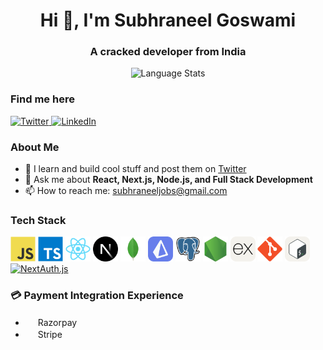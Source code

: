 <h1 align="center">Hi 👋, I'm Subhraneel Goswami</h1>
<h3 align="center">A cracked developer from India</h3>
<p align="center">
  <img src="https://readmestats.999857.xyz/api/top-langs?username=subhraneel2005&show_icons=true&locale=en&layout=compact&theme=dark" alt="Language Stats" />
</p>

### Find me here
<a href="https://twitter.com/Subhraneel55545" target="_blank">
  <img src="https://img.shields.io/twitter/follow/Subhraneel55545?style=social" alt="Twitter" />
</a>
<a href="https://www.linkedin.com/in/subhraneel-goswami-599931282/" target="_blank">
  <img src="https://img.shields.io/badge/-Subhraneel%20Goswami-blue?style=flat-square&logo=Linkedin&logoColor=white" alt="LinkedIn" />
</a>

### About Me
- 🔭 I learn and build cool stuff and post them on <a href="https://twitter.com/Subhraneel55545" target="_blank">Twitter</a>
- 💬 Ask me about **React, Next.js, Node.js, and Full Stack Development**
- 📫 How to reach me: subhraneeljobs@gmail.com

### Tech Stack
<p align="left">
<a href="https://developer.mozilla.org/en-US/docs/Web/JavaScript"><img src="https://raw.githubusercontent.com/devicons/devicon/master/icons/javascript/javascript-original.svg" alt="JavaScript" width="40" height="40"/></a>
<a href="https://www.typescriptlang.org/"><img src="https://raw.githubusercontent.com/devicons/devicon/master/icons/typescript/typescript-original.svg" alt="TypeScript" width="40" height="40"/></a>
<a href="https://reactjs.org/"><img src="https://raw.githubusercontent.com/devicons/devicon/master/icons/react/react-original.svg" alt="React" width="40" height="40"/></a>
<a href="https://nextjs.org/"><img src="https://raw.githubusercontent.com/devicons/devicon/master/icons/nextjs/nextjs-original.svg" alt="Next.js" width="40" height="40"/></a>
<a href="https://www.mongodb.com/"><img src="https://raw.githubusercontent.com/devicons/devicon/master/icons/mongodb/mongodb-original.svg" alt="MongoDB" width="40" height="40"/></a>
<a href="https://www.prisma.io/"><img src="https://github.com/tandpfun/skill-icons/blob/main/icons/Prisma.svg" alt="Prisma" width="40" height="40"/></a>
<a href="https://www.postgresql.org/"><img src="https://raw.githubusercontent.com/devicons/devicon/master/icons/postgresql/postgresql-original.svg" alt="PostgreSQL" width="40" height="40"/></a>
<a href="https://nodejs.org/"><img src="https://raw.githubusercontent.com/devicons/devicon/master/icons/nodejs/nodejs-original.svg" alt="Node.js" width="40" height="40"/></a>
<a href="https://expressjs.com/"><img src="https://github.com/tandpfun/skill-icons/blob/main/icons/ExpressJS-Light.svg" alt="Express.js" width="40" height="40"/></a>
<a href="https://git-scm.com/"><img src="https://raw.githubusercontent.com/devicons/devicon/master/icons/git/git-original.svg" alt="Git" width="40" height="40"/></a>
<a href="https://www.gnu.org/software/bash/"><img src="https://github.com/tandpfun/skill-icons/blob/main/icons/Bash-Light.svg" alt="Bash" width="40" height="40"/></a>
<a href="https://next-auth.js.org/"><img src="https://camo.githubusercontent.com/f4758620c60f931a2b9bfe132176a2e6dee2cbbb80c713639d4a969ab6100b8e/68747470733a2f2f70726576696577732e6a756d7073686172652e636f6d2f7468756d622f38313562633031623739366464366631373333633935376335616631393439333334623665626631613431636237383263383138663362633833383430343965323531646361366532336330633437373638636137393739366539393036376132343934633961336461393961353036326534353030343134306264363334613037363935343432643631633366663961323139656531323435613230656533" alt="NextAuth.js" width="40" height="40"/></a>
</p>

### 💳 Payment Integration Experience
- <img src="https://razorpay.com/favicon.png" width="16" height="16"/> Razorpay
- <img src="https://stripe.com/favicon.ico" width="16" height="16"/> Stripe
